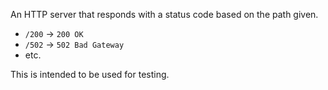 An HTTP server that responds with a status code based on the path given.

 * `/200` -> `200 OK`
 * `/502` -> `502 Bad Gateway`
 * etc.

This is intended to be used for testing.
